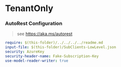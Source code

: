 # TenantOnly
### AutoRest Configuration
> see https://aka.ms/autorest

``` yaml
require: $(this-folder)/../../../../readme.md
input-file: $(this-folder)/SubClients-LowLevel.json
security: AzureKey
security-header-name: Fake-Subscription-Key
use-model-reader-writer: true
```